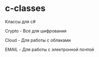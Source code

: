 # c-classes
Классы для c#

Crypto - Все для шифрования

Cloud - Для работы с облаками

EMAIL - Для работы с электронной почтой
